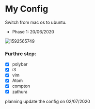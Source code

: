 # My Config

Switch from mac os to ubuntu. 


+ Phase 1: 20/06/2020


![1592565749](https://user-images.githubusercontent.com/65656564/85128353-fc53ae80-b228-11ea-8b6b-204812006da6.png)

### Furthre step:
- [x] polybar 
- [x] i3  
- [x] vim 
- [x] Atom
- [x] compton
- [x] zathura

planning update the config on 02/07/2020
